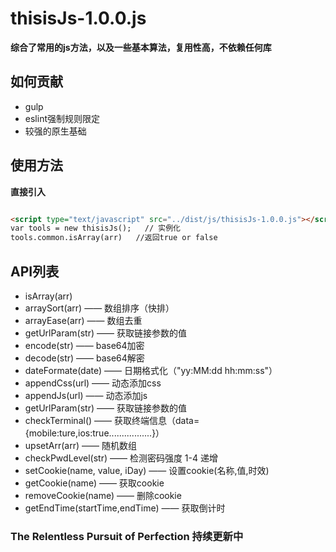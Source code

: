 # thisisJs-1.0.0.js
**综合了常用的js方法，以及一些基本算法，复用性高，不依赖任何库**

## 如何贡献

- gulp
- eslint强制规则限定
- 较强的原生基础

## 使用方法

**直接引入**

```html

<script type="text/javascript" src="../dist/js/thisisJs-1.0.0.js"></script>
var tools = new thisisJs();   // 实例化
tools.common.isArray(arr)   //返回true or false
```
## API列表

- isArray(arr)
- arraySort(arr) —— 数组排序（快排）
- arrayEase(arr) —— 数组去重
- getUrlParam(str) —— 获取链接参数的值
- encode(str) —— base64加密
- decode(str) —— base64解密
- dateFormate(date) —— 日期格式化（"yy:MM:dd hh:mm:ss"）
- appendCss(url) —— 动态添加css
- appendJs(url) —— 动态添加js
- getUrlParam(str) —— 获取链接参数的值
- checkTerminal() —— 获取终端信息（data={mobile:ture,ios:true.................}）
- upsetArr(arr) —— 随机数组
- checkPwdLevel(str) —— 检测密码强度 1-4 递增
- setCookie(name, value, iDay) —— 设置cookie(名称,值,时效)
- getCookie(name) —— 获取cookie
- removeCookie(name) —— 删除cookie
- getEndTime(startTime,endTime) —— 获取倒计时

### The Relentless Pursuit of Perfection    持续更新中